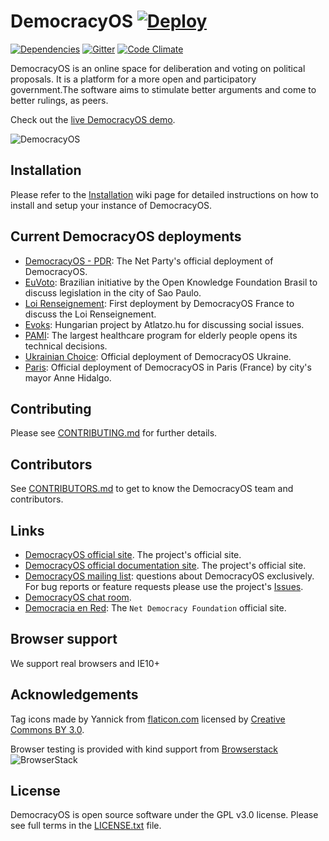 # DemocracyOS [![Deploy](https://www.herokucdn.com/deploy/button.png)](http://bit.ly/1iHAcWz)
[![Dependencies](https://david-dm.org/DemocracyOS/app.svg)](https://david-dm.org/DemocracyOS/app.svg)
[![Gitter](https://badges.gitter.im/Join%20Chat.svg)](https://gitter.im/DemocracyOS/app)
[![Code Climate](https://codeclimate.com/github/DemocracyOS/app/badges/gpa.svg)](https://codeclimate.com/github/DemocracyOS/app)

DemocracyOS is an online space for deliberation and voting on political proposals. It is a platform for a more open and participatory government.The software aims to stimulate better arguments and come to better rulings, as peers.

Check out the [live DemocracyOS demo](https://app.democracyos.org/).

![DemocracyOS](https://cldup.com/5UCVpUnOhO.png)

## Installation
Please refer to the [Installation](http://docs.democracyos.org/install.html) wiki page for detailed instructions on how to install and setup your instance of DemocracyOS.

## Current DemocracyOS deployments

* [DemocracyOS - PDR](http://dos.partidodelared.org): The Net Party's official deployment of DemocracyOS.
* [EuVoto](http://euvoto.org/): Brazilian initiative by the Open Knowledge Foundation Brasil to discuss legislation in the city of Sao Paulo.
* [Loi Renseignement](http://pjlr.democracyos.eu/): First deployment by DemocracyOS France to discuss the Loi Renseignement.
* [Evoks](http://evoks.hu/): Hungarian project by Atlatzo.hu for discussing social issues.
* [PAMI](http://debatics.pami.org.ar/): The largest healthcare program for elderly people opens its technical decisions.
* [Ukrainian Choice](http://ukrainianchoice.herokuapp.com/law/557ba8ca29e8180300c88c48): Official deployment of DemocracyOS Ukraine.
* [Paris](https://crm.paris.fr/2016/): Official deployment of DemocracyOS in Paris (France) by city's mayor Anne Hidalgo.

## Contributing

Please see [CONTRIBUTING.md](https://github.com/DemocracyOS/app/blob/master/CONTRIBUTING.md) for further details.

## Contributors

See [CONTRIBUTORS.md](https://github.com/DemocracyOS/app/blob/master/CONTRIBUTORS.md) to get to know the DemocracyOS team and contributors.

## Links

* [DemocracyOS official site](http://democracyos.org). The project's official site.
* [DemocracyOS official documentation site](http://docs.democracyos.org). The project's official site.
* [DemocracyOS mailing list](https://groups.google.com/forum/#!forum/democracyos-app): questions about DemocracyOS exclusively. For bug reports or feature requests please use the project's [Issues](https://github.com/DemocracyOS/app/issues).
* [DemocracyOS chat room](https://gitter.im/democracyos/app/).
* [Democracia en Red](http://democraciaenred.org): The `Net Democracy Foundation` official site.

## Browser support

We support real browsers and IE10+

## Acknowledgements
Tag icons made by Yannick from [flaticon.com](http://www.flaticon.com) licensed by [Creative Commons BY 3.0](http://creativecommons.org/licenses/by/3.0/).

Browser testing is provided with kind support from [Browserstack](https://www.browserstack.com)  
![BrowserStack](http://web124.free.fr/i/logo-browserstack-small.png)

## License

DemocracyOS is open source software under the GPL v3.0 license. Please see full terms in the [LICENSE.txt](LICENSE.txt) file.
